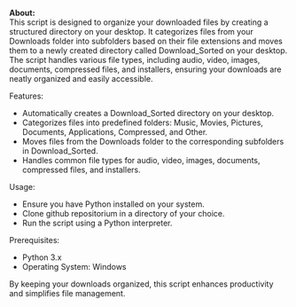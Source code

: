 <b>About:</b> </br>
This script is designed to organize your downloaded files by creating a structured directory on your desktop. It categorizes files from your Downloads folder into subfolders based on their file extensions and moves them to a newly created directory called Download_Sorted on your desktop. The script handles various file types, including audio, video, images, documents, compressed files, and installers, ensuring your downloads are neatly organized and easily accessible.

Features: </br>
- Automatically creates a Download_Sorted directory on your desktop.
- Categorizes files into predefined folders: Music, Movies, Pictures, Documents, Applications, Compressed, and Other.
- Moves files from the Downloads folder to the corresponding subfolders in Download_Sorted.
- Handles common file types for audio, video, images, documents, compressed files, and installers.

Usage:</br>
- Ensure you have Python installed on your system.
- Clone github repositorium in a directory of your choice.
- Run the script using a Python interpreter.

Prerequisites:</br>
- Python 3.x
- Operating System: Windows </br>

By keeping your downloads organized, this script enhances productivity and simplifies file management.
